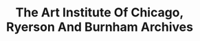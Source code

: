 ---
layout: repo
title: "The  Art Institute Of Chicago, Ryerson And Burnham Archives"
id: 15405
permalink: repos/15405/
---